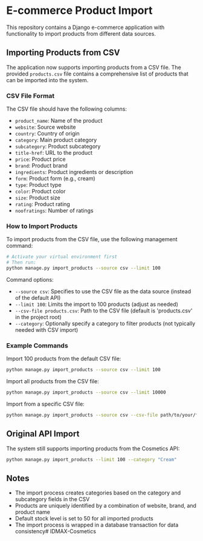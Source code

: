# E-commerce Product Import

This repository contains a Django e-commerce application with functionality to import products from different data sources.

## Importing Products from CSV

The application now supports importing products from a CSV file. The provided `products.csv` file contains a comprehensive list of products that can be imported into the system.

### CSV File Format

The CSV file should have the following columns:
- `product_name`: Name of the product
- `website`: Source website
- `country`: Country of origin
- `category`: Main product category
- `subcategory`: Product subcategory
- `title-href`: URL to the product
- `price`: Product price
- `brand`: Product brand
- `ingredients`: Product ingredients or description
- `form`: Product form (e.g., cream)
- `type`: Product type
- `color`: Product color
- `size`: Product size
- `rating`: Product rating
- `noofratings`: Number of ratings

### How to Import Products

To import products from the CSV file, use the following management command:

```bash
# Activate your virtual environment first
# Then run:
python manage.py import_products --source csv --limit 100
```

Command options:
- `--source csv`: Specifies to use the CSV file as the data source (instead of the default API)
- `--limit 100`: Limits the import to 100 products (adjust as needed)
- `--csv-file products.csv`: Path to the CSV file (default is 'products.csv' in the project root)
- `--category`: Optionally specify a category to filter products (not typically needed with CSV import)

### Example Commands

Import 100 products from the default CSV file:
```bash
python manage.py import_products --source csv --limit 100
```

Import all products from the CSV file:
```bash
python manage.py import_products --source csv --limit 10000
```

Import from a specific CSV file:
```bash
python manage.py import_products --source csv --csv-file path/to/your/file.csv
```

## Original API Import

The system still supports importing products from the Cosmetics API:

```bash
python manage.py import_products --limit 100 --category "Cream"
```

## Notes

- The import process creates categories based on the category and subcategory fields in the CSV
- Products are uniquely identified by a combination of website, brand, and product name
- Default stock level is set to 50 for all imported products
- The import process is wrapped in a database transaction for data consistency# IDMAX-Cosmetics